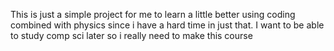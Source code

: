 This is just a simple project for me to learn a little better using coding combined with physics since i have a hard time in just that. I want to be able to study comp sci later so i really need to make this course
